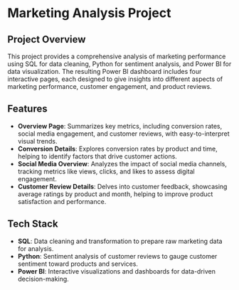 # Marketing Analysis Project

## Project Overview
This project provides a comprehensive analysis of marketing performance using SQL for data cleaning, Python for sentiment analysis, and Power BI for data visualization. The resulting Power BI dashboard includes four interactive pages, each designed to give insights into different aspects of marketing performance, customer engagement, and product reviews.

## Features
- **Overview Page**: Summarizes key metrics, including conversion rates, social media engagement, and customer reviews, with easy-to-interpret visual trends.
- **Conversion Details**: Explores conversion rates by product and time, helping to identify factors that drive customer actions.
- **Social Media Overview**: Analyzes the impact of social media channels, tracking metrics like views, clicks, and likes to assess digital engagement.
- **Customer Review Details**: Delves into customer feedback, showcasing average ratings by product and month, helping to improve product satisfaction and performance.

## Tech Stack
- **SQL**: Data cleaning and transformation to prepare raw marketing data for analysis.
- **Python**: Sentiment analysis of customer reviews to gauge customer sentiment toward products and services.
- **Power BI**: Interactive visualizations and dashboards for data-driven decision-making.


   

